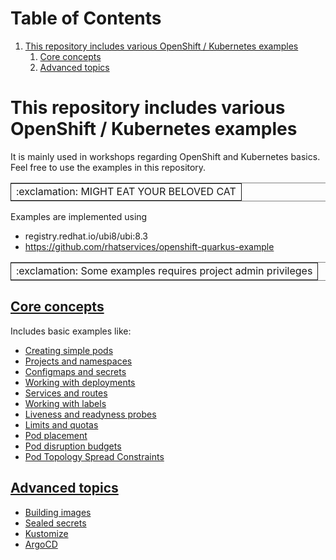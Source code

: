 
# Table of Contents

1.  [This repository includes various OpenShift / Kubernetes examples](#orgdeb03ea)
    1.  [Core concepts](#org8e478ce)
    2.  [Advanced topics](#orge279625)


<a id="orgdeb03ea"></a>

# This repository includes various OpenShift / Kubernetes examples

It is mainly used in workshops regarding OpenShift and Kubernetes
basics. Feel free to use the examples in this repository.

<table border="2" cellspacing="0" cellpadding="6" rules="groups" frame="hsides">


<colgroup>
<col  class="org-left" />
</colgroup>
<tbody>
<tr>
<td class="org-left">:exclamation: MIGHT EAT YOUR BELOVED CAT</td>
</tr>
</tbody>
</table>

Examples are implemented using

-   registry.redhat.io/ubi8/ubi:8.3
-   <https://github.com/rhatservices/openshift-quarkus-example>

<table border="2" cellspacing="0" cellpadding="6" rules="groups" frame="hsides">


<colgroup>
<col  class="org-left" />
</colgroup>
<tbody>
<tr>
<td class="org-left">:exclamation: Some examples requires project admin privileges</td>
</tr>
</tbody>
</table>


<a id="org8e478ce"></a>

## [Core concepts](core-concepts/)

Includes basic examples like:

-   [Creating simple pods](core-concepts/01_simple-pod/)
-   [Projects and namespaces](core-concepts/02_projects_namespaces/)
-   [Configmaps and secrets](core-concepts/03_configmaps-secrets/)
-   [Working with deployments](core-concepts/04_deployments/)
-   [Services and routes](core-concepts/05_services_routes/)
-   [Working with labels](core-concepts/06_labels/)
-   [Liveness and readyness probes](core-concepts/07_probes/)
-   [Limits and quotas](core-concepts/08_limits_quotas/)
-   [Pod placement](core-concepts/09_pod-placement)
-   [Pod disruption budgets](core-concepts/10_pod_disruption_budget/)
-   [Pod Topology Spread Constraints](core-concepts/11_pod_topology_spread_constraints/)


<a id="orge279625"></a>

## [Advanced topics](advanced-concepts/)

-   [Building images](advanced-concepts/01_building)
-   [Sealed secrets](advanced-concepts/02_sealed_secrets/)
-   [Kustomize](advanced-concepts/03_kustomize/)
-   [ArgoCD](advanced-concepts/04_argocd)
